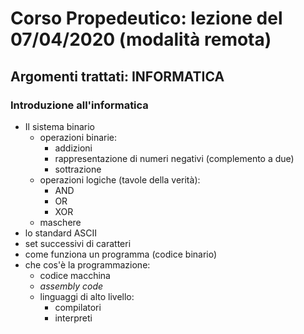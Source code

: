 # Corso Propedeutico: lezione del 07/04/2020 (modalità remota)

## Argomenti trattati: **INFORMATICA**

### Introduzione all'informatica

* Il sistema binario
  * operazioni binarie:
    * addizioni
    * rappresentazione di numeri negativi (complemento a due)
    * sottrazione
  * operazioni logiche (tavole della verità):
    * AND
    * OR
    * XOR
  * maschere
* lo standard ASCII
* set successivi di caratteri
* come funziona un programma (codice binario)
* che cos'è la programmazione:
  * codice macchina
  * *assembly code*
  * linguaggi di alto livello:
    * compilatori
    * interpreti
